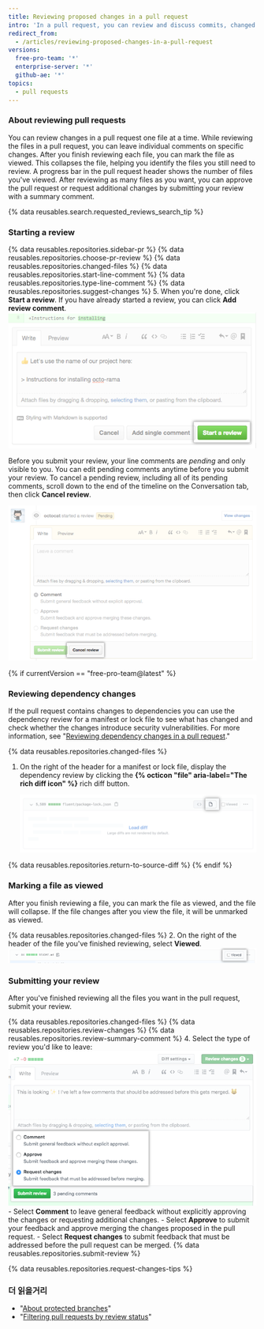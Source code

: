 ```yaml
---
title: Reviewing proposed changes in a pull request
intro: 'In a pull request, you can review and discuss commits, changed files, and the differences (or "diff") between the files in the base and compare branches.'
redirect_from:
  - /articles/reviewing-proposed-changes-in-a-pull-request
versions:
  free-pro-team: '*'
  enterprise-server: '*'
  github-ae: '*'
topics:
  - pull requests
---
```


### About reviewing pull requests

You can review changes in a pull request one file at a time. While reviewing the files in a pull request, you can leave individual comments on specific changes. After you finish reviewing each file, you can mark the file as viewed. This collapses the file, helping you identify the files you still need to review. A progress bar in the pull request header shows the number of files you've viewed. After reviewing as many files as you want, you can approve the pull request or request additional changes by submitting your review with a summary comment.

{% data reusables.search.requested_reviews_search_tip %}

### Starting a review

{% data reusables.repositories.sidebar-pr %}
{% data reusables.repositories.choose-pr-review %}
{% data reusables.repositories.changed-files %}
{% data reusables.repositories.start-line-comment %}
{% data reusables.repositories.type-line-comment %}
{% data reusables.repositories.suggest-changes %}
5. When you're done, click **Start a review**. If you have already started a review, you can click **Add review comment**. ![Start a review button](/assets/images/help/pull_requests/start-a-review-button.png)

Before you submit your review, your line comments are _pending_ and only visible to you. You can edit pending comments anytime before you submit your review. To cancel a pending review, including all of its pending comments, scroll down to the end of the timeline on the Conversation tab, then click **Cancel review**.

![Cancel review button](/assets/images/help/pull_requests/cancel-review-button.png)

{% if currentVersion == "free-pro-team@latest" %}
### Reviewing dependency changes

If the pull request contains changes to dependencies you can use the dependency review for a manifest or lock file to see what has changed and check whether the changes introduce security vulnerabilities. For more information, see "[Reviewing dependency changes in a pull request](/github/collaborating-with-issues-and-pull-requests/reviewing-dependency-changes-in-a-pull-request)."

{% data reusables.repositories.changed-files %}

1. On the right of the header for a manifest or lock file, display the dependency review by clicking the **{% octicon "file" aria-label="The rich diff icon" %}** rich diff button.

   ![The rich diff button](/assets/images/help/pull_requests/dependency-review-rich-diff.png)

{% data reusables.repositories.return-to-source-diff %}
{% endif %}

### Marking a file as viewed

After you finish reviewing a file, you can mark the file as viewed, and the file will collapse. If the file changes after you view the file, it will be unmarked as viewed.

{% data reusables.repositories.changed-files %}
2. On the right of the header of the file you've finished reviewing, select **Viewed**. ![Viewed checkbox](/assets/images/help/pull_requests/viewed-checkbox.png)

### Submitting your review

After you've finished reviewing all the files you want in the pull request, submit your review.

{% data reusables.repositories.changed-files %}
{% data reusables.repositories.review-changes %}
{% data reusables.repositories.review-summary-comment %}
4. Select the type of review you'd like to leave: ![Radio buttons with review options](/assets/images/help/pull_requests/pull-request-review-statuses.png)
    - Select **Comment** to leave general feedback without explicitly approving the changes or requesting additional changes.
    - Select **Approve** to submit your feedback and approve merging the changes proposed in the pull request.
    - Select **Request changes** to submit feedback that must be addressed before the pull request can be merged.
{% data reusables.repositories.submit-review %}

{% data reusables.repositories.request-changes-tips %}

### 더 읽을거리

- "[About protected branches](/github/administering-a-repository/about-protected-branches#require-pull-request-reviews-before-merging)"
- "[Filtering pull requests by review status](/github/managing-your-work-on-github/filtering-pull-requests-by-review-status)"
